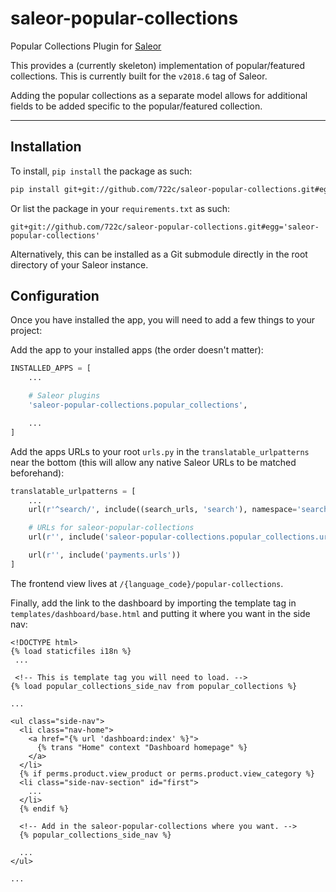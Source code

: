 # saleor-popular-collections

Popular Collections Plugin for [Saleor](https://github.com/mirumee/saleor)

This provides a (currently skeleton) implementation of popular/featured collections. This is currently built for the `v2018.6` tag of Saleor.

Adding the popular collections as a separate model allows for additional fields to be added specific to the popular/featured collection.

---

## Installation

To install, `pip install` the package as such:

```bash
pip install git+git://github.com/722c/saleor-popular-collections.git#egg='saleor-popular-collections'
```

Or list the package in your `requirements.txt` as such:

```
git+git://github.com/722c/saleor-popular-collections.git#egg='saleor-popular-collections'
```

Alternatively, this can be installed as a Git submodule directly in the root directory of your Saleor instance.

## Configuration

Once you have installed the app, you will need to add a few things to your project:

Add the app to your installed apps (the order doesn't matter):

```python
INSTALLED_APPS = [
    ...

    # Saleor plugins
    'saleor-popular-collections.popular_collections',

    ...
]
```

Add the apps URLs to your root `urls.py` in the `translatable_urlpatterns` near the bottom (this will allow any native Saleor URLs to be matched beforehand):

```python
translatable_urlpatterns = [
    ...
    url(r'^search/', include((search_urls, 'search'), namespace='search')),

    # URLs for saleor-popular-collections
    url(r'', include('saleor-popular-collections.popular_collections.urls')),

    url(r'', include('payments.urls'))
]
```

The frontend view lives at `/{language_code}/popular-collections`.

Finally, add the link to the dashboard by importing the template tag in `templates/dashboard/base.html` and putting it where you want in the side nav:

```django
<!DOCTYPE html>
{% load staticfiles i18n %}
 ...

 <!-- This is template tag you will need to load. -->
{% load popular_collections_side_nav from popular_collections %}

...

<ul class="side-nav">
  <li class="nav-home">
    <a href="{% url 'dashboard:index' %}">
      {% trans "Home" context "Dashboard homepage" %}
    </a>
  </li>
  {% if perms.product.view_product or perms.product.view_category %}
  <li class="side-nav-section" id="first">
    ...
  </li>
  {% endif %}

  <!-- Add in the saleor-popular-collections where you want. -->
  {% popular_collections_side_nav %}

  ...
</ul>

...
```
